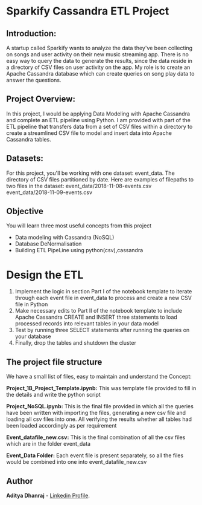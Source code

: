 # Sparkify Cassandra ETL Project

## Introduction:

A startup called Sparkify wants to analyze the data they've been collecting on songs and user activity on their new music streaming app. There is no easy way to query the data to generate the results, since the data reside in a directory of CSV files on user activity on the app. My role is to create an Apache Cassandra database which can create queries on song play data to answer the questions.

## Project Overview:

In this project, I would be applying Data Modeling with Apache Cassandra and complete an ETL pipeline using Python. I am provided with part of the ETL pipeline that transfers data from a set of CSV files within a directory to create a streamlined CSV file to model and insert data into Apache Cassandra tables.

## Datasets:

For this project, you'll be working with one dataset: event_data. The directory of CSV files partitioned by date. Here are examples of filepaths to two files in the dataset: event_data/2018-11-08-events.csv event_data/2018-11-09-events.csv

## Objective 
You will learn three most useful concepts from this project

* Data modeling with Cassandra (NoSQL)
* Database DeNormalisation
* Building ETL PipeLine using python(csv),cassandra

# Design the ETL
1. Implement the logic in section Part I of the notebook template to iterate through each event file in event_data to process and create a new CSV file in Python
2. Make necessary edits to Part II of the notebook template to include Apache Cassandra CREATE and INSERT three statements to load processed records into relevant tables in your data model
3. Test by running three SELECT statements after running the queries on your database
4. Finally, drop the tables and shutdown the cluster


## The project file structure

We have a small list of files, easy to maintain and understand the Concept:

**Project_1B_Project_Template.ipynb:** This was template file provided to fill in the details and write the python script

**Project_NoSQL.ipynb:** This is the final file provided in which all the queries have been written with importing the files, generating a new csv file and loading all csv files into one. All verifying the results whether all tables had been loaded accordingly as per requirement

**Event_datafile_new.csv:** This is the final combination of all the csv files which are in the folder event_data

**Event_Data Folder:** Each event file is present separately, so all the files would be combined into one into event_datafile_new.csv

## Author
**Aditya Dhanraj** - [Linkedin Profile](https://www.linkedin.com/in/aditya-dhanraj).